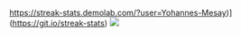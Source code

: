 https://streak-stats.demolab.com/?user=Yohannes-Mesay)](https://git.io/streak-stats)
![](https://github-readme-streak-stats.herokuapp.com/?user=Yohannes-Mesay&theme=dark&hide_border=false)<br/>
